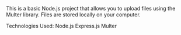 This is a basic Node.js project that allows you to upload files using the Multer library. Files are stored locally on your computer.

Technologies Used:
Node.js
Express.js
Multer
